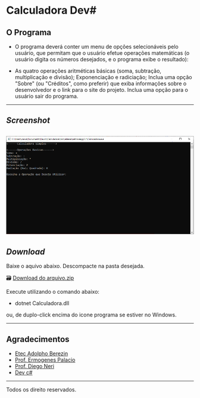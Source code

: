 # Calculadora Dev#
## O Programa

- O programa deverá conter um menu de opções selecionáveis pelo usuário, que permitam que o usuário efetue operações matemáticas (o usuário digita os números desejados, e o programa exibe o resultado):

- As quatro operações aritméticas básicas (soma, subtração, multiplicação e divisão);
Exponenciação e radiciação;
Inclua uma opção "Sobre" (ou "Créditos", como preferir) que exiba informações sobre o desenvolvedor e o link para o site do projeto.
Inclua uma opção para o usuário sair do programa.
---
## _Screenshot_
![Tela do Programa](tela.png)
---
## _Download_

Baixe o aquivo abaixo. Descompacte na pasta desejada.

🗃 [Download do arquivo.zip](dist/ProjetoDevCSharp.zip)

Execute utilizando o comando abaixo:


- dotnet Calculadora.dll



ou, de duplo-click encima do icone programa se estiver no Windows.

---
## Agradecimentos

- [Etec Adolpho Berezin](http://eteab.com.br/cms/)
- [Prof. Ermogenes Palacio](https://github.com/ermogenes)
- [Prof. Diego Neri](https://github.com/diegoneri)
- [Dev c#](https://github.com/OliveiraFab16/Calculadora)

---

Todos os direito reservados.
